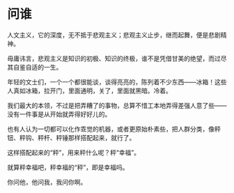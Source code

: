    

# 问谁

人文主义，它的深度，无不抵于悲观主义；悲观主义止步，继而起舞，便是悲剧精神。

毋庸讳言，悲观主义是知识的初极、知识的终极，谁不是凭借甘美的绝望，而过尽其自鉴自适的一生。

年轻的文士们，一个一个都很能谈，谈得亮亮的，陈列着不少东西——冰箱！这些人真如冰箱，拉开门，里面通明，关了，里面就黑暗。冷着。

我们最大的本领，不过是把弄糟了的事物，总算不惜工本地弄得差强人意了些——没有一件事是从开始就弄得好好儿的。

也有人认为一切都可以化作乖觉的机器，或者更原始朴素些，把人群分类，像秤钮、秤钩、秤杆、秤锤那样搭配起来，就行了。

这样搭配起来的“秤”，用来秤什么呢？秤“幸福”。

就算秤幸福吧，秤幸福的“秤”，即是幸福吗。

你问他，他问我，我问你啊。